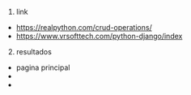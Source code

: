 1. link
- https://realpython.com/crud-operations/
- https://www.vrsofttech.com/python-django/index
2. resultados
- pagina principal
- 
- 
